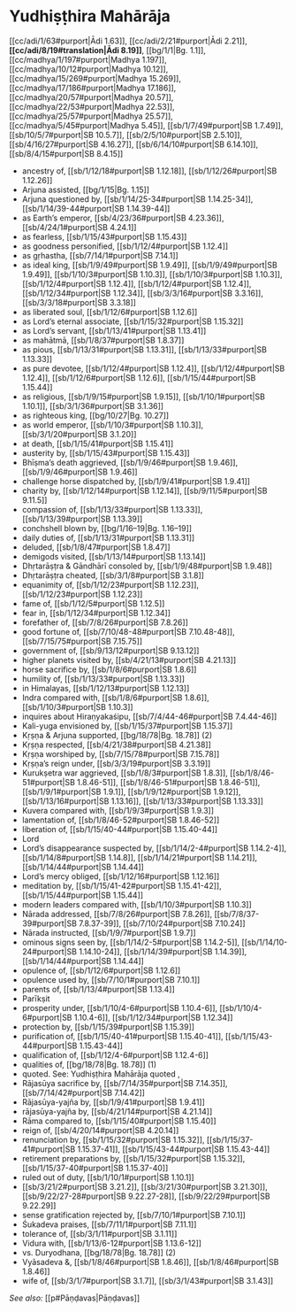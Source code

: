 # Yudhiṣṭhira Mahārāja

[[cc/adi/1/63#purport|Ādi 1.63]], [[cc/adi/2/21#purport|Ādi 2.21]], **[[cc/adi/8/19#translation|Ādi 8.19]]**, [[bg/1/1|Bg. 1.1]], [[cc/madhya/1/197#purport|Madhya 1.197]], [[cc/madhya/10/12#purport|Madhya 10.12]], [[cc/madhya/15/269#purport|Madhya 15.269]], [[cc/madhya/17/186#purport|Madhya 17.186]], [[cc/madhya/20/57#purport|Madhya 20.57]], [[cc/madhya/22/53#purport|Madhya 22.53]], [[cc/madhya/25/57#purport|Madhya 25.57]], [[cc/madhya/5/45#purport|Madhya 5.45]], [[sb/1/7/49#purport|SB 1.7.49]], [[sb/10/5/7#purport|SB 10.5.7]], [[sb/2/5/10#purport|SB 2.5.10]], [[sb/4/16/27#purport|SB 4.16.27]], [[sb/6/14/10#purport|SB 6.14.10]], [[sb/8/4/15#purport|SB 8.4.15]]

* ancestry of, [[sb/1/12/18#purport|SB 1.12.18]], [[sb/1/12/26#purport|SB 1.12.26]]
* Arjuna assisted, [[bg/1/15|Bg. 1.15]]
* Arjuna questioned by, [[sb/1/14/25-34#purport|SB 1.14.25-34]], [[sb/1/14/39-44#purport|SB 1.14.39-44]]
* as Earth’s emperor, [[sb/4/23/36#purport|SB 4.23.36]], [[sb/4/24/1#purport|SB 4.24.1]]
* as fearless, [[sb/1/15/43#purport|SB 1.15.43]]
* as goodness personified, [[sb/1/12/4#purport|SB 1.12.4]]
* as gṛhastha, [[sb/7/14/1#purport|SB 7.14.1]]
* as ideal king, [[sb/1/9/49#purport|SB 1.9.49]], [[sb/1/9/49#purport|SB 1.9.49]], [[sb/1/10/3#purport|SB 1.10.3]], [[sb/1/10/3#purport|SB 1.10.3]], [[sb/1/12/4#purport|SB 1.12.4]], [[sb/1/12/4#purport|SB 1.12.4]], [[sb/1/12/34#purport|SB 1.12.34]], [[sb/3/3/16#purport|SB 3.3.16]], [[sb/3/3/18#purport|SB 3.3.18]]
* as liberated soul, [[sb/1/12/6#purport|SB 1.12.6]]
* as Lord’s eternal associate, [[sb/1/15/32#purport|SB 1.15.32]]
* as Lord’s servant, [[sb/1/13/41#purport|SB 1.13.41]]
* as mahātmā, [[sb/1/8/37#purport|SB 1.8.37]]
* as pious, [[sb/1/13/31#purport|SB 1.13.31]], [[sb/1/13/33#purport|SB 1.13.33]]
* as pure devotee, [[sb/1/12/4#purport|SB 1.12.4]], [[sb/1/12/4#purport|SB 1.12.4]], [[sb/1/12/6#purport|SB 1.12.6]], [[sb/1/15/44#purport|SB 1.15.44]]
* as religious, [[sb/1/9/15#purport|SB 1.9.15]], [[sb/1/10/1#purport|SB 1.10.1]], [[sb/3/1/36#purport|SB 3.1.36]]
* as righteous king, [[bg/10/27|Bg. 10.27]]
* as world emperor, [[sb/1/10/3#purport|SB 1.10.3]], [[sb/3/1/20#purport|SB 3.1.20]]
* at death, [[sb/1/15/41#purport|SB 1.15.41]]
* austerity by, [[sb/1/15/43#purport|SB 1.15.43]]
* Bhīṣma’s death aggrieved, [[sb/1/9/46#purport|SB 1.9.46]], [[sb/1/9/46#purport|SB 1.9.46]]
* challenge horse dispatched by, [[sb/1/9/41#purport|SB 1.9.41]]
* charity by, [[sb/1/12/14#purport|SB 1.12.14]], [[sb/9/11/5#purport|SB 9.11.5]]
* compassion of, [[sb/1/13/33#purport|SB 1.13.33]], [[sb/1/13/39#purport|SB 1.13.39]]
* conchshell blown by, [[bg/1/16–19|Bg. 1.16–19]]
* daily duties of, [[sb/1/13/31#purport|SB 1.13.31]]
* deluded, [[sb/1/8/47#purport|SB 1.8.47]]
* demigods visited, [[sb/1/13/14#purport|SB 1.13.14]]
* Dhṛtarāṣṭra & Gāndhārī consoled by, [[sb/1/9/48#purport|SB 1.9.48]]
* Dhṛtarāṣṭra cheated, [[sb/3/1/8#purport|SB 3.1.8]]
* equanimity of, [[sb/1/12/23#purport|SB 1.12.23]], [[sb/1/12/23#purport|SB 1.12.23]]
* fame of, [[sb/1/12/5#purport|SB 1.12.5]]
* fear in, [[sb/1/12/34#purport|SB 1.12.34]]
* forefather of, [[sb/7/8/26#purport|SB 7.8.26]]
* good fortune of, [[sb/7/10/48-48#purport|SB 7.10.48-48]], [[sb/7/15/75#purport|SB 7.15.75]]
* government of, [[sb/9/13/12#purport|SB 9.13.12]]
* higher planets visited by, [[sb/4/21/13#purport|SB 4.21.13]]
* horse sacrifice by, [[sb/1/8/6#purport|SB 1.8.6]]
* humility of, [[sb/1/13/33#purport|SB 1.13.33]]
* in Himalayas, [[sb/1/12/13#purport|SB 1.12.13]]
* Indra compared with, [[sb/1/8/6#purport|SB 1.8.6]], [[sb/1/10/3#purport|SB 1.10.3]]
* inquires about Hiraṇyakaśipu, [[sb/7/4/44-46#purport|SB 7.4.44-46]]
* Kali-yuga envisioned by, [[sb/1/15/37#purport|SB 1.15.37]]
* Kṛṣṇa & Arjuna supported, [[bg/18/78|Bg. 18.78]] (2)
* Kṛṣṇa respected, [[sb/4/21/38#purport|SB 4.21.38]]
* Kṛṣṇa worshiped by, [[sb/7/15/78#purport|SB 7.15.78]]
* Kṛṣṇa’s reign under, [[sb/3/3/19#purport|SB 3.3.19]]
* Kurukṣetra war aggrieved, [[sb/1/8/3#purport|SB 1.8.3]], [[sb/1/8/46-51#purport|SB 1.8.46-51]], [[sb/1/8/46-51#purport|SB 1.8.46-51]], [[sb/1/9/1#purport|SB 1.9.1]], [[sb/1/9/12#purport|SB 1.9.12]], [[sb/1/13/16#purport|SB 1.13.16]], [[sb/1/13/33#purport|SB 1.13.33]]
* Kuvera compared with, [[sb/1/9/3#purport|SB 1.9.3]]
* lamentation of, [[sb/1/8/46-52#purport|SB 1.8.46-52]]
* liberation of, [[sb/1/15/40-44#purport|SB 1.15.40-44]]
* Lord 
* Lord’s disappearance suspected by, [[sb/1/14/2-4#purport|SB 1.14.2-4]], [[sb/1/14/8#purport|SB 1.14.8]], [[sb/1/14/21#purport|SB 1.14.21]], [[sb/1/14/44#purport|SB 1.14.44]]
* Lord’s mercy obliged, [[sb/1/12/16#purport|SB 1.12.16]]
* meditation by, [[sb/1/15/41-42#purport|SB 1.15.41-42]], [[sb/1/15/44#purport|SB 1.15.44]]
* modern leaders compared with, [[sb/1/10/3#purport|SB 1.10.3]]
* Nārada addressed, [[sb/7/8/26#purport|SB 7.8.26]], [[sb/7/8/37-39#purport|SB 7.8.37-39]], [[sb/7/10/24#purport|SB 7.10.24]]
* Nārada instructed, [[sb/1/9/7#purport|SB 1.9.7]]
* ominous signs seen by, [[sb/1/14/2-5#purport|SB 1.14.2-5]], [[sb/1/14/10-24#purport|SB 1.14.10-24]], [[sb/1/14/39#purport|SB 1.14.39]], [[sb/1/14/44#purport|SB 1.14.44]]
* opulence of, [[sb/1/12/6#purport|SB 1.12.6]]
* opulence used by, [[sb/7/10/1#purport|SB 7.10.1]]
* parents of, [[sb/1/13/4#purport|SB 1.13.4]]
* Parīkṣit 
* prosperity under, [[sb/1/10/4-6#purport|SB 1.10.4-6]], [[sb/1/10/4-6#purport|SB 1.10.4-6]], [[sb/1/12/34#purport|SB 1.12.34]]
* protection by, [[sb/1/15/39#purport|SB 1.15.39]]
* purification of, [[sb/1/15/40-41#purport|SB 1.15.40-41]], [[sb/1/15/43-44#purport|SB 1.15.43-44]]
* qualification of, [[sb/1/12/4-6#purport|SB 1.12.4-6]]
* qualities of, [[bg/18/78|Bg. 18.78]] (1)
* quoted. See: Yudhiṣṭhira Mahārāja quoted , 
* Rājasūya sacrifice by, [[sb/7/14/35#purport|SB 7.14.35]], [[sb/7/14/42#purport|SB 7.14.42]]
* Rājasūya-yajña by, [[sb/1/9/41#purport|SB 1.9.41]]
* rājasūya-yajña by, [[sb/4/21/14#purport|SB 4.21.14]]
* Rāma compared to, [[sb/1/15/40#purport|SB 1.15.40]]
* reign of, [[sb/4/20/14#purport|SB 4.20.14]]
* renunciation by, [[sb/1/15/32#purport|SB 1.15.32]], [[sb/1/15/37-41#purport|SB 1.15.37-41]], [[sb/1/15/43-44#purport|SB 1.15.43-44]]
* retirement preparations by, [[sb/1/15/32#purport|SB 1.15.32]], [[sb/1/15/37-40#purport|SB 1.15.37-40]]
* ruled out of duty, [[sb/1/10/1#purport|SB 1.10.1]]
*  [[sb/3/21/2#purport|SB 3.21.2]], [[sb/3/21/30#purport|SB 3.21.30]], [[sb/9/22/27-28#purport|SB 9.22.27-28]], [[sb/9/22/29#purport|SB 9.22.29]]
* sense gratification rejected by, [[sb/7/10/1#purport|SB 7.10.1]]
* Śukadeva praises, [[sb/7/11/1#purport|SB 7.11.1]]
* tolerance of, [[sb/3/1/11#purport|SB 3.1.11]]
* Vidura with, [[sb/1/13/6-12#purport|SB 1.13.6-12]]
* vs. Duryodhana, [[bg/18/78|Bg. 18.78]] (2)
* Vyāsadeva &, [[sb/1/8/46#purport|SB 1.8.46]], [[sb/1/8/46#purport|SB 1.8.46]]
* wife of, [[sb/3/1/7#purport|SB 3.1.7]], [[sb/3/1/43#purport|SB 3.1.43]]

*See also:* [[p#Pāṇḍavas|Pāṇḍavas]]
